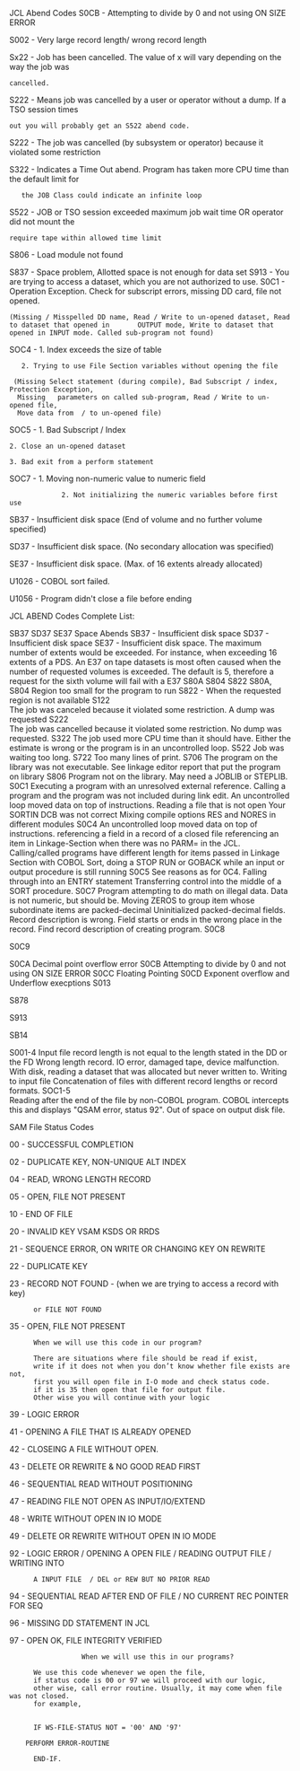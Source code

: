 JCL Abend Codes
S0CB    -    Attempting to divide by 0 and not using ON SIZE ERROR

S002    -    Very large record length/ wrong record length

Sx22    -    Job has been cancelled. The value of x will vary depending on the way the job was

    cancelled.

S222    -    Means job was cancelled by a user or operator without a dump. If a TSO session times

    out you will probably get an S522 abend code.

S222    -    The job was cancelled (by subsystem or operator) because it violated some restriction

S322    -    Indicates a Time Out abend. Program has taken more CPU time than the default limit for

       the JOB Class could indicate an infinite loop

S522    -    JOB or TSO session exceeded maximum job wait time OR operator did not mount the

    require tape within allowed time limit  

S806    -    Load module not found

S837    -    Space problem, Allotted space is not enough for data set
S913    -    You are trying to access a dataset, which you are not authorized to use.
S0C1    -    Operation Exception. Check for subscript errors, missing DD card, file not opened.

    (Missing / Misspelled DD name, Read / Write to un-opened dataset, Read to dataset that opened in       OUTPUT mode, Write to dataset that opened in INPUT mode. Called sub-program not found)

SOC4    -    1. Index exceeds the size of table

       2. Trying to use File Section variables without opening the file

     (Missing Select statement (during compile), Bad Subscript / index, Protection Exception, 
      Missing   parameters on called sub-program, Read / Write to un-opened file,
      Move data from  / to un-opened file)
SOC5    -    1. Bad Subscript / Index

    2. Close an un-opened dataset

    3. Bad exit from a perform statement

SOC7    -    1. Moving non-numeric value to numeric field

                 2. Not initializing the numeric variables before first use

SB37    -   Insufficient disk space (End of volume and no further volume specified)

SD37    -   Insufficient disk space. (No secondary allocation was specified)

SE37    -   Insufficient disk space. (Max. of 16 extents already allocated)

U1026   -   COBOL sort failed.

U1056   -   Program didn't close a file before ending





JCL ABEND Codes Complete List: 
 
 SB37
 SD37
 SE37
Space Abends
SB37 -  Insufficient disk space
SD37 -  Insufficient disk space
SE37 -  Insufficient disk space.
The maximum number of extents would be exceeded. For instance, when exceeding 16 extents of a PDS.
An E37 on tape datasets is most often caused when the number of requested volumes is exceeded. The default is 5, therefore a request for the sixth volume will fail with a E37
 S80A
 S804
 S822
S80A, S804 Region too small for the program to run
S822 - When the requested region is not available
 S122                              
The job was canceled because it violated some restriction. A dump was requested
 S222                    
The job was cancelled because it violated some restriction. No dump was requested.
 S322
The job used more CPU time than it should have. Either the estimate is wrong or the program is in an  uncontrolled loop.
 S522
Job was waiting too long.
 S722
Too many lines of print.
 S706
The program on the library was not executable.
See linkage editor report that put the program on library
 S806
Program not on the library. May need a JOBLIB or STEPLIB.
 S0C1
Executing a program with an unresolved external reference.
Calling a program and the program was not included during link edit.
An uncontrolled loop moved data on top of instructions.
Reading a file that is not open
Your SORTIN DCB was not correct
Mixing compile options RES and NORES in different modules
 S0C4
An uncontrolled loop moved data on top of instructions.
referencing a field in a record of a closed file
referencing an item in Linkage-Section when there was no PARM= in the JCL.
Calling/called programs have different length for items passed in Linkage Section
with COBOL Sort, doing a STOP RUN or GOBACK while
an input or output procedure is still running
 S0C5
See reasons as for 0C4.
Falling through into an ENTRY statement
Transferring control into the middle of a SORT procedure.
S0C7
Program attempting to do math on illegal data.
Data is not numeric, but should be.
Moving ZEROS to group item whose subordinate items
are packed-decimal
Uninitialized packed-decimal fields.
Record description is wrong. Field starts or ends in the wrong place in the record.
Find record description of creating program.
S0C8
 
S0C9
 
S0CA
 Decimal point overflow error
S0CB
 Attempting to divide by 0 and not using ON SIZE ERROR
S0CC
 Floating Pointing
S0CD
 Exponent overflow and Underflow execptions
S013
 
S878
 
S913
 
SB14
 
S001-4
Input file record length is not equal to the length stated in the DD or the FD
Wrong length record.
IO error, damaged tape, device malfunction.
With disk, reading a dataset that was allocated but never written to.
Writing to input file
Concatenation of files with different record lengths or record formats.
SOC1-5    
Reading after the end of the file by non-COBOL program.
COBOL intercepts this and displays "QSAM error, status 92".
Out of space on output disk file.

 

SAM File Status Codes
 

00        -           SUCCESSFUL COMPLETION

02        -           DUPLICATE KEY, NON-UNIQUE ALT INDEX

04        -           READ, WRONG LENGTH RECORD 

05        -           OPEN, FILE NOT PRESENT

10        -           END OF FILE

20        -           INVALID KEY VSAM KSDS OR RRDS

21        -           SEQUENCE ERROR, ON WRITE OR CHANGING KEY ON REWRITE

22        -           DUPLICATE KEY

23        -           RECORD NOT FOUND - (when we are trying to access a record with key)

          or FILE NOT FOUND

35        -           OPEN, FILE NOT PRESENT

          When we will use this code in our program?

          There are situations where file should be read if exist,
          write if it does not when you don’t know whether file exists are not,
          first you will open file in I-O mode and check status code.
          if it is 35 then open that file for output file.
          Other wise you will continue with your logic
39        -           LOGIC ERROR 

41        -           OPENING A FILE THAT IS ALREADY OPENED 

42        -           CLOSEING A FILE WITHOUT OPEN. 

43        -           DELETE OR REWRITE & NO GOOD READ FIRST

46        -           SEQUENTIAL READ WITHOUT POSITIONING

47        -           READING FILE NOT OPEN AS INPUT/IO/EXTEND

48        -           WRITE WITHOUT OPEN IN IO MODE

49        -           DELETE OR REWRITE WITHOUT OPEN IN IO MODE

92        -           LOGIC ERROR / OPENING A OPEN FILE  / READING OUTPUT FILE  / WRITING INTO

          A INPUT FILE  / DEL or REW BUT NO PRIOR READ

94        -           SEQUENTIAL READ AFTER END OF FILE  / NO CURRENT REC POINTER FOR SEQ 

96        -           MISSING DD STATEMENT IN JCL 

97        -           OPEN OK, FILE INTEGRITY VERIFIED

                      When we will use this in our programs?

          We use this code whenever we open the file,
          if status code is 00 or 97 we will proceed with our logic,
          other wise, call error routine. Usually, it may come when file was not closed.
          for example,
                                     

          IF WS-FILE-STATUS NOT = '00' AND '97'

        PERFORM ERROR-ROUTINE

          END-IF.





                                                                                                                                                                             
    



                                                                                                                                           
                                                                                





                                                
                                                                                                                                                             






                                                                                                                                                                                                      

